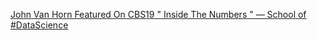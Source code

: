 [John Van Horn Featured On CBS19 " Inside The Numbers " — School of #DataScience](https://qi.tc/qi/111596)
